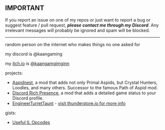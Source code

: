 ## IMPORTANT

If you report an issue on one of my repos or just want to report a bug or suggest feature / pull request, ***please contact me through my Discord***. Any irrelevant messages will probably be ignored and spam will be blocked.

---

random person on the internet who makes things no one asked for

my discord is @kaangaming

my [itch.io](https://kaangamgimginn.itch.io/undertale-aegis) is [@kaangamgimginn](https://kaangamgimginn.itch.io/undertale-aegis)

projects:
- [Aspidnest](https://github.com/KaanGaming/Aspidnest), a mod that adds not only Primal Aspids, but Crystal Hunters, Loodles, and many others. Successor to the famous Path of Aspid mod.
- [Discord Rich Presence](https://github.com/KaanGaming/HollowKnightDRPC), a mod that adds a detailed game status to your Discord profile.
- [EngineerTurretTaunt](https://github.com/KaanGaming/EngineerTurretTaunt) - [visit thunderstore.io for more info](https://thunderstore.io/package/kanggamming/Engineer_Turret_Taunt/)

gists:
- [Useful IL Opcodes](https://gist.github.com/KaanGaming/32492e2144c549b22d8eae516d550c8e)
